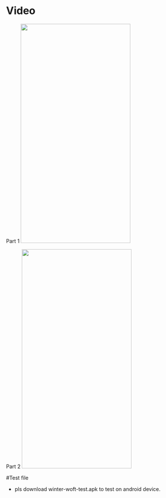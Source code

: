 
# Video
Part 1 <img src="part1.gif" width="300" height="600"/>

Part 2 <img src="part2.gif" width="300" height="600"/>

#Test file
- pls download winter-woft-test.apk to test on android device.


